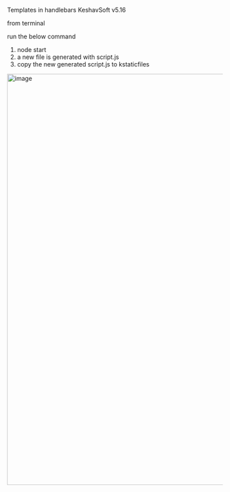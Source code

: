 Templates in handlebars KeshavSoft v5.16

from terminal

run the below command

1. node start
2. a new file is generated with script.js
3. copy the new generated script.js to kstaticfiles

<img width="960" alt="image" src="https://user-images.githubusercontent.com/115708070/233656443-dda37c67-b593-4257-8af1-2c9a3dcdc278.png">
